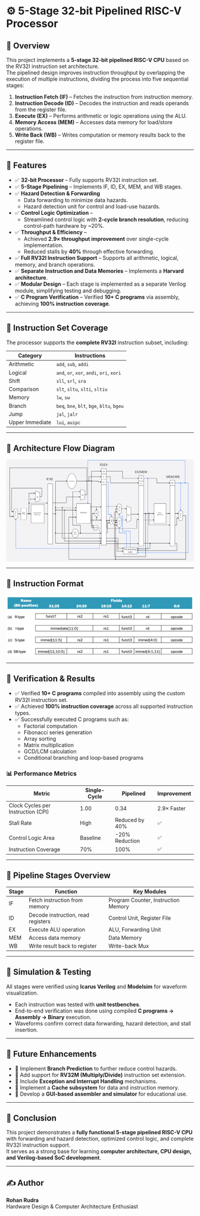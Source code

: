 # ⚙️ 5-Stage 32-bit Pipelined RISC-V Processor

## 📘 Overview
This project implements a **5-stage 32-bit pipelined RISC-V CPU** based on the RV32I instruction set architecture.  
The pipelined design improves instruction throughput by overlapping the execution of multiple instructions, dividing the process into five sequential stages:

1. **Instruction Fetch (IF)** – Fetches the instruction from instruction memory.  
2. **Instruction Decode (ID)** – Decodes the instruction and reads operands from the register file.  
3. **Execute (EX)** – Performs arithmetic or logic operations using the ALU.  
4. **Memory Access (MEM)** – Accesses data memory for load/store operations.  
5. **Write Back (WB)** – Writes computation or memory results back to the register file.

---

## 🚀 Features

- ✅ **32-bit Processor** – Fully supports RV32I instruction set.  
- ✅ **5-Stage Pipelining** – Implements IF, ID, EX, MEM, and WB stages.  
- ✅ **Hazard Detection & Forwarding**  
  - Data forwarding to minimize data hazards.  
  - Hazard detection unit for control and load-use hazards.  
- ✅ **Control Logic Optimization** –  
  - Streamlined control logic with **2-cycle branch resolution**, reducing control-path hardware by ~20%.  
- ✅ **Throughput & Efficiency** –  
  - Achieved **2.9× throughput improvement** over single-cycle implementation.  
  - Reduced stalls by **40%** through effective forwarding.  
- ✅ **Full RV32I Instruction Support** – Supports all arithmetic, logical, memory, and branch operations.  
- ✅ **Separate Instruction and Data Memories** – Implements a **Harvard architecture**.  
- ✅ **Modular Design** – Each stage is implemented as a separate Verilog module, simplifying testing and debugging.  
- ✅ **C Program Verification** – Verified **10+ C programs** via assembly, achieving **100% instruction coverage**.

---

## 🧠 Instruction Set Coverage
The processor supports the **complete RV32I** instruction subset, including:

| Category | Instructions |
|-----------|---------------|
| Arithmetic | `add`, `sub`, `addi` |
| Logical | `and`, `or`, `xor`, `andi`, `ori`, `xori` |
| Shift | `sll`, `srl`, `sra` |
| Comparison | `slt`, `sltu`, `slti`, `sltiu` |
| Memory | `lw`, `sw` |
| Branch | `beq`, `bne`, `blt`, `bge`, `bltu`, `bgeu` |
| Jump | `jal`, `jalr` |
| Upper Immediate | `lui`, `auipc` |

---

## 📍 Architecture Flow Diagram
![Architecture Diagram](https://github.com/RohanRudra/5-stage-32-bit-pipelined-RISC-V/blob/master/images/Flow%20Diagram%20New.png)

---

## 📜 Instruction Format
![Instructions Format](https://github.com/RohanRudra/5-stage-32-bit-pipelined-RISC-V/blob/master/images/instr_type_format.png)

---

## 🧩 Verification & Results

- ✅ Verified **10+ C programs** compiled into assembly using the custom RV32I instruction set.  
- ✅ Achieved **100% instruction coverage** across all supported instruction types.  
- ✅ Successfully executed C programs such as:
  - Factorial computation  
  - Fibonacci series generation  
  - Array sorting  
  - Matrix multiplication  
  - GCD/LCM calculation  
  - Conditional branching and loop-based programs  

### 📊 Performance Metrics
| Metric | Single-Cycle | Pipelined | Improvement |
|--------|---------------|-----------|--------------|
| Clock Cycles per Instruction (CPI) | 1.00 | 0.34 | 2.9× Faster |
| Stall Rate | High | Reduced by 40% | ✅ |
| Control Logic Area | Baseline | -20% Reduction | ✅ |
| Instruction Coverage | 70% | 100% | ✅ |

---

## 🧠 Pipeline Stages Overview
| Stage | Function | Key Modules |
|--------|-----------|--------------|
| IF | Fetch instruction from memory | Program Counter, Instruction Memory |
| ID | Decode instruction, read registers | Control Unit, Register File |
| EX | Execute ALU operation | ALU, Forwarding Unit |
| MEM | Access data memory | Data Memory |
| WB | Write result back to register | Write-back Mux |

---


## 🧪 Simulation & Testing
All stages were verified using **Icarus Verilog** and **Modelsim** for waveform visualization.  
- Each instruction was tested with **unit testbenches**.  
- End-to-end verification was done using compiled **C programs → Assembly → Binary** execution.  
- Waveforms confirm correct data forwarding, hazard detection, and stall insertion.

---

## 🧭 Future Enhancements

- 🔸 Implement **Branch Prediction** to further reduce control hazards.  
- 🔸 Add support for **RV32M (Multiply/Divide)** instruction set extension.  
- 🔸 Include **Exception and Interrupt Handling** mechanisms.  
- 🔸 Implement a **Cache subsystem** for data and instruction memory.  
- 🔸 Develop a **GUI-based assembler and simulator** for educational use.

---

## 🏁 Conclusion
This project demonstrates a **fully functional 5-stage pipelined RISC-V CPU** with forwarding and hazard detection, optimized control logic, and complete RV32I instruction support.  
It serves as a strong base for learning **computer architecture, CPU design, and Verilog-based SoC development**.

---

## ✍️ Author
**Rohan Rudra**  
Hardware Design & Computer Architecture Enthusiast  
